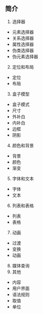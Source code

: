 ## 简介


1. 选择器
  + 元素选择器
  + 关系选择器
  + 属性选择器
  + 伪类选择器
  + 伪元素选择器
2. 定位和布局
  + 定位
  + 布局
3. 盒子模型
  + 盒子模式
  + 尺寸
  + 外补白
  + 内补白
  + 边框
  + 阴影
4. 颜色和背景
  + 背景
  + 颜色
  + 渐变
5. 字体和文本
  + 字体
  + 文本
6. 列表和表格
  + 列表
  + 表格
7. 动画
  + 过渡
  + 变换
  + 动画
8. 媒体查询
9. 其他
  + 内容
  + 用户界面
  + 语法规则
  + 取值
  + 单位